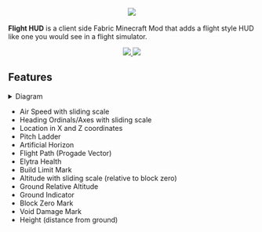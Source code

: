 <p align=center>
    <img src="https://github.com/mctaylors/FlightHud/assets/95250141/3dbe7fa0-c0df-4e47-822f-2f8fb70f25ee">
</p>

**Flight HUD** is a client side Fabric Minecraft Mod that adds a flight style HUD like one you would see in a flight simulator.

<p align=center>
    <a href="https://modrinth.com/mod/fabric-api/">
        <img src="https://cdn.jsdelivr.net/npm/@intergrav/devins-badges@3/assets/cozy/requires/fabric-api_vector.svg"></img>
    </a>
    <img src="https://cdn.jsdelivr.net/npm/@intergrav/devins-badges@3.1.2/assets/cozy/unsupported/forge_vector.svg"></img>
</p>

## Features

<details><summary>Diagram</summary>

![](images/hud-diagram.png)

</details>

- Air Speed with sliding scale
- Heading Ordinals/Axes with sliding scale
- Location in X and Z coordinates
- Pitch Ladder
- Artificial Horizon
- Flight Path (Progade Vector)
- Elytra Health
- Build Limit Mark
- Altitude with sliding scale (relative to block zero)
- Ground Relative Altitude
- Ground Indicator
- Block Zero Mark
- Void Damage Mark
- Height (distance from ground)
